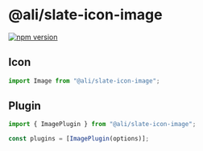 # @ali/slate-icon-image

[![npm version](https://badge.fury.io/js/%40canner%2Fslate-icon-image.svg)](https://badge.fury.io/js/%40canner%2Fslate-icon-image)

## Icon

```js
import Image from "@ali/slate-icon-image";
```

## Plugin

```js
import { ImagePlugin } from "@ali/slate-icon-image";

const plugins = [ImagePlugin(options)];
```
